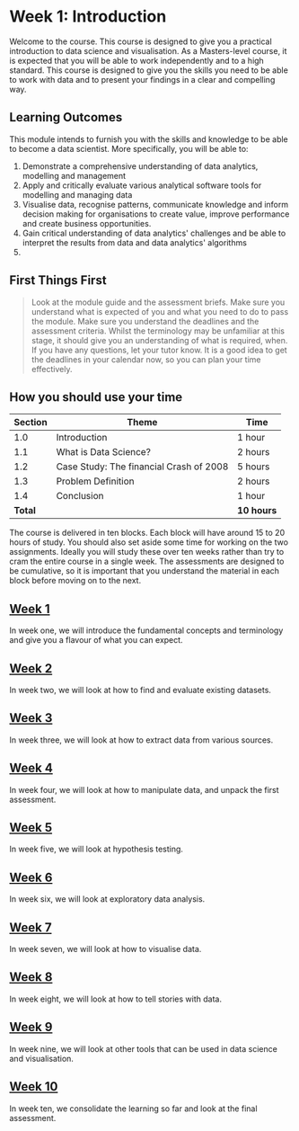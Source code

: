 # Week 1: Introduction

Welcome to the course. This course is designed to give you a practical
introduction to data science and visualisation. As a Masters-level course, it is
expected that you will be able to work independently and to a high standard.
This course is designed to give you the skills you need to be able to work with
data and to present your findings in a clear and compelling way.



## Learning Outcomes

This module intends to furnish you with the skills and knowledge to be able to become a data scientist. More specifically, you will be able to:

1. Demonstrate a comprehensive understanding of data analytics, modelling and management 
2. Apply and critically evaluate various analytical software tools for modelling and managing data
3. Visualise data, recognise patterns, communicate knowledge and inform decision making for organisations to create value, improve performance and create business opportunities.
4. Gain critical understanding of data analytics' challenges and be able to interpret the results from data and data analytics' algorithms 
5. 
## First Things First

> Look at the module guide and the assessment briefs. Make sure you understand
> what is expected of you and what you need to do to pass the module. Make sure
> you understand the deadlines and the assessment criteria. Whilst the
> terminology may be unfamiliar at this stage, it should give you an
> understanding of what is required, when. If you have any questions, let your
> tutor know. It is a good idea to get the deadlines in your calendar now, so
> you can plan your time effectively.

## How you should use your time

| Section   | Theme                                   | Time         |
| --------- | --------------------------------------- | ------------ |
| 1.0       | Introduction                            | 1 hour       |
| 1.1       | What is Data Science?                   | 2 hours       |
| 1.2       | Case Study: The financial Crash of 2008 | 5 hours      |
| 1.3       | Problem Definition                      | 2 hours      |
| 1.4       | Conclusion                              | 1 hour       |
| **Total** |                                         | **10 hours** |


The course is delivered in ten blocks.  Each block will have around 15 to 20 hours of study.  You should also set aside some time for working on the two assignments. Ideally you will study these over
ten weeks rather than try to cram the entire course in a single week.  The assessments are designed to be cumulative, so it is important that you understand the material in each block before moving on to the next.

## [Week 1](1.1.md)

In week one, we will introduce the fundamental concepts and terminology and give you a flavour of what you
can expect.

## [Week 2](../02/2.0.md)

In week two, we will look at how to find and evaluate existing datasets.

## [Week 3](../03/3.0.md)

In week three, we will look at how to extract data from various sources.

## [Week 4](../04/4.0.md)

In week four, we will look at how to manipulate data, and unpack the first
assessment.

## [Week 5](../05/5.0.md)

In week five, we will look at hypothesis testing.

## [Week 6](../06/6.0.md)

In week six, we will look at exploratory data analysis.

## [Week 7](../07/7.0.md)

In week seven, we will look at how to visualise data.

## [Week 8](../08/8.0.md)

In week eight, we will look at how to tell stories with data.

## [Week 9](../09/9.0.md)

In week nine, we will look at other tools that can be used in data science and
visualisation.

## [Week 10](../10/10.0.md)

In week ten, we consolidate the learning so far and look at the final
assessment.
